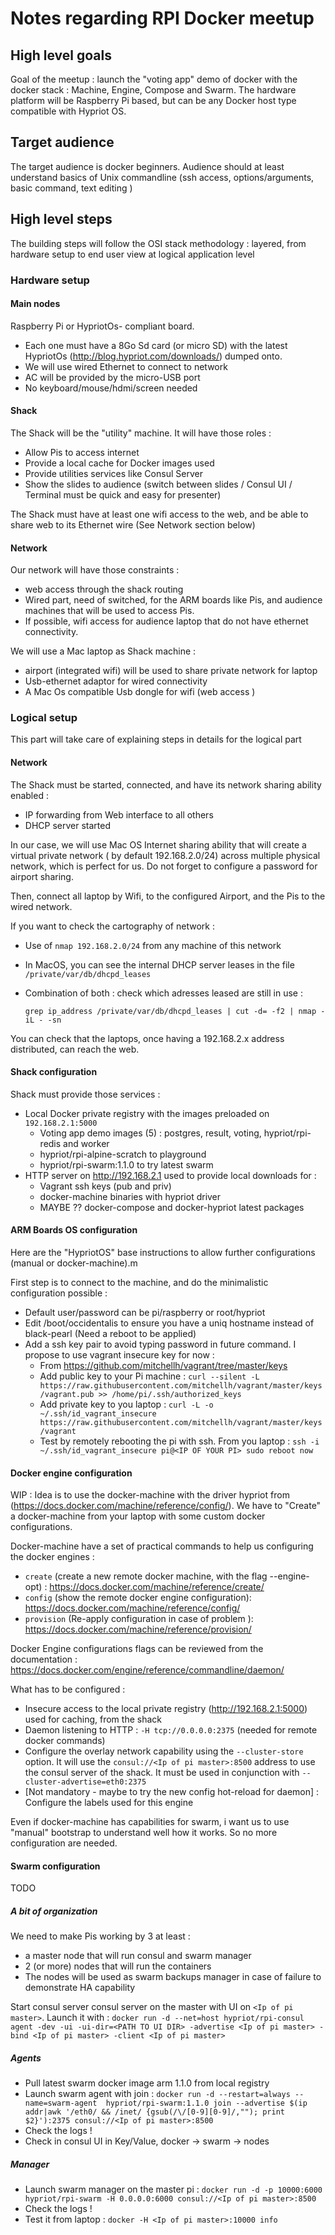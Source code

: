 # Notes regarding RPI Docker meetup

## High level goals
Goal of the meetup : launch the "voting app" demo of docker with the docker
stack : Machine, Engine, Compose and Swarm. The hardware platform will be
Raspberry Pi based, but can be any Docker host type compatible with Hypriot OS.

## Target audience
The target audience is docker beginners. Audience should at least understand
basics of Unix commandline (ssh access, options/arguments, basic command,
  text editing )

## High level steps
The building steps will follow the OSI stack methodology : layered, from
hardware setup to end user view at logical application level

### Hardware setup
#### Main nodes
Raspberry Pi or HypriotOs- compliant board.
* Each one must have a 8Go Sd card (or micro SD) with the latest HypriotOs
(http://blog.hypriot.com/downloads/) dumped onto.
* We will use wired Ethernet to connect to network
* AC will be provided by the micro-USB port
* No keyboard/mouse/hdmi/screen needed


#### Shack

The Shack will be the "utility" machine. It will have those roles :
* Allow Pis to access internet
* Provide a local cache for Docker images used
* Provide utilities services like Consul Server
* Show the slides to audience (switch between slides / Consul UI / Terminal
  must be quick and easy for presenter)

The Shack must have at least one wifi access to the web, and be able to
share web to its Ethernet wire (See Network section below)

#### Network

Our network will have those constraints :
* web access through the shack routing
* Wired part, need of switched, for the ARM boards like Pis, and audience
machines that will be used to access Pis.
* If possible, wifi access for audience laptop that do not have ethernet
connectivity.

We will use a Mac laptop as Shack machine :
* airport (integrated wifi) will be used to share private network for laptop
* Usb-ethernet adaptor for wired connectivity
* A Mac Os compatible Usb dongle for wifi (web access )

### Logical setup

This part will take care of explaining steps in details for the logical part

#### Network

The Shack must be started, connected, and have its network sharing
ability enabled :
* IP forwarding from Web interface to all others
* DHCP server started

In our case, we will use Mac OS Internet sharing ability that will create a
virtual private network ( by default 192.168.2.0/24) across multiple physical
network, which is perfect for us. Do not forget to configure a password for
airport sharing.

Then, connect all laptop by Wifi, to the configured Airport, and the Pis to
the wired network.

If you want to check the cartography of network :
* Use of ```nmap 192.168.2.0/24``` from any machine of this network
* In MacOS, you can see the internal DHCP server leases in the
file ```/private/var/db/dhcpd_leases```
* Combination of both : check which adresses leased are still in use :

  `grep ip_address /private/var/db/dhcpd_leases | cut -d= -f2 | nmap -iL - -sn`

You can check that the laptops, once having a 192.168.2.x address
distributed, can reach the web.


#### Shack configuration

Shack must provide those services :
* Local Docker private registry with the images preloaded on `192.168.2.1:5000`
  * Voting app demo images (5) : postgres, result, voting, hypriot/rpi-redis and worker
  * hypriot/rpi-alpine-scratch to playground
  * hypriot/rpi-swarm:1.1.0 to try latest swarm
* HTTP server on http://192.168.2.1 used to provide local downloads for :
  * Vagrant ssh keys (pub and priv)
  * docker-machine binaries with hypriot driver
  * MAYBE ?? docker-compose and docker-hypriot latest packages


#### ARM Boards OS configuration

Here are the "HypriotOS" base instructions to allow further configurations
(manual or docker-machine).m

First step is to connect to the machine, and do the minimalistic
configuration possible :
* Default user/password can be pi/raspberry or root/hypriot
* Edit /boot/occidentalis to ensure you have a uniq hostname instead of
black-pearl (Need a reboot to be applied)
* Add a ssh key pair to avoid typing password in future command.
I propose to use vagrant insecure key for now :
  * From https://github.com/mitchellh/vagrant/tree/master/keys
  * Add public key to your Pi machine :
    `curl --silent -L https://raw.githubusercontent.com/mitchellh/vagrant/master/keys/vagrant.pub >> /home/pi/.ssh/authorized_keys`
  * Add private key to you laptop :
    `curl -L -o ~/.ssh/id_vagrant_insecure https://raw.githubusercontent.com/mitchellh/vagrant/master/keys/vagrant`
  * Test by remotely rebooting the pi with ssh. From you laptop :
    `ssh -i ~/.ssh/id_vagrant_insecure pi@<IP OF YOUR PI> sudo reboot now`

#### Docker engine configuration

WIP : Idea is to use the docker-machine with the driver hypriot from
(https://docs.docker.com/machine/reference/config/).
We have to "Create" a docker-machine from your laptop with
some custom docker configurations.

Docker-machine have a set of practical commands to help us configuring
the docker engines :
* `create` (create a new remote docker machine, with the flag --engine-opt) :
https://docs.docker.com/machine/reference/create/
* `config` (show the remote docker engine configuration):
https://docs.docker.com/machine/reference/config/
* `provision` (Re-apply configuration in case of problem ):
https://docs.docker.com/machine/reference/provision/

Docker Engine configurations flags can be reviewed from the documentation :
https://docs.docker.com/engine/reference/commandline/daemon/

What has to be configured :
*  Insecure access to the local private registry (http://192.168.2.1:5000)
used for caching, from the shack
* Daemon listening to HTTP : `-H tcp://0.0.0.0:2375`
(needed for remote docker commands)
* Configure the overlay network capability using the `--cluster-store` option.
It will use the `consul://<Ip of pi master>:8500` address to use the consul server of
the shack. It must be used in conjunction with `--cluster-advertise=eth0:2375`
* [Not mandatory - maybe to try the new config hot-reload for daemon] :
Configure the labels used for this engine

Even if docker-machine has capabilities for swarm, i want us to use "manual"
bootstrap to understand well how it works. So no more configuration are needed.

#### Swarm configuration
TODO
##### A bit of organization
We need to make Pis working by 3 at least :
* a master node that will run consul and swarm manager
* 2 (or more) nodes that will run the containers
* The nodes will be used as swarm backups manager in case of failure
to demonstrate HA capability

Start consul server consul server on the master with UI
on `<Ip of pi master>`. Launch it with :
  `docker run -d --net=host hypriot/rpi-consul agent -dev -ui -ui-dir=<PATH TO UI DIR>
   -advertise <Ip of pi master> -bind <Ip of pi master> -client <Ip of pi master>`

##### Agents

* Pull latest swarm docker image arm 1.1.0 from local registry
* Launch swarm agent with join :
  `docker run -d --restart=always --name=swarm-agent  hypriot/rpi-swarm:1.1.0 join --advertise $(ip addr|awk '/eth0/ && /inet/ {gsub(/\/[0-9][0-9]/,""); print $2}'):2375 consul://<Ip of pi master>:8500`
* Check the logs !
* Check in consul UI in Key/Value, docker -> swarm -> nodes

##### Manager
* Launch swarm manager on the master pi :
 `docker run -d -p 10000:6000 hypriot/rpi-swarm -H 0.0.0.0:6000 consul://<Ip of pi master>:8500 `
* Check the logs !
* Test it from laptop :
 `docker -H <Ip of pi master>:10000 info`
